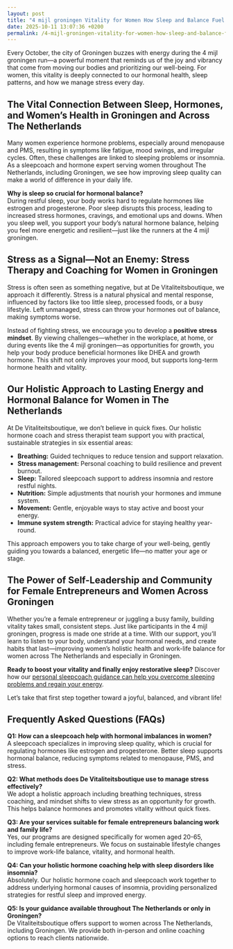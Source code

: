 ```yaml
---
layout: post
title: "4 mijl groningen Vitality for Women How Sleep and Balance Fuel Your Hormones"
date: 2025-10-11 13:07:36 +0200
permalink: /4-mijl-groningen-vitality-for-women-how-sleep-and-balance-fuel-your-hormones/
---
```

Every October, the city of Groningen buzzes with energy during the 4 mijl groningen run—a powerful moment that reminds us of the joy and vibrancy that come from moving our bodies and prioritizing our well-being. For women, this vitality is deeply connected to our hormonal health, sleep patterns, and how we manage stress every day.

## The Vital Connection Between Sleep, Hormones, and Women’s Health in Groningen and Across The Netherlands

Many women experience hormone problems, especially around menopause and PMS, resulting in symptoms like fatigue, mood swings, and irregular cycles. Often, these challenges are linked to sleeping problems or insomnia. As a sleepcoach and hormone expert serving women throughout The Netherlands, including Groningen, we see how improving sleep quality can make a world of difference in your daily life.

**Why is sleep so crucial for hormonal balance?**  
During restful sleep, your body works hard to regulate hormones like estrogen and progesterone. Poor sleep disrupts this process, leading to increased stress hormones, cravings, and emotional ups and downs. When you sleep well, you support your body’s natural hormone balance, helping you feel more energetic and resilient—just like the runners at the 4 mijl groningen.

## Stress as a Signal—Not an Enemy: Stress Therapy and Coaching for Women in Groningen

Stress is often seen as something negative, but at De Vitaliteitsboutique, we approach it differently. Stress is a natural physical and mental response, influenced by factors like too little sleep, processed foods, or a busy lifestyle. Left unmanaged, stress can throw your hormones out of balance, making symptoms worse.

Instead of fighting stress, we encourage you to develop a **positive stress mindset**. By viewing challenges—whether in the workplace, at home, or during events like the 4 mijl groningen—as opportunities for growth, you help your body produce beneficial hormones like DHEA and growth hormone. This shift not only improves your mood, but supports long-term hormone health and vitality.

## Our Holistic Approach to Lasting Energy and Hormonal Balance for Women in The Netherlands

At De Vitaliteitsboutique, we don’t believe in quick fixes. Our holistic hormone coach and stress therapist team support you with practical, sustainable strategies in six essential areas:

- **Breathing:** Guided techniques to reduce tension and support relaxation.
- **Stress management:** Personal coaching to build resilience and prevent burnout.
- **Sleep:** Tailored sleepcoach support to address insomnia and restore restful nights.
- **Nutrition:** Simple adjustments that nourish your hormones and immune system.
- **Movement:** Gentle, enjoyable ways to stay active and boost your energy.
- **Immune system strength:** Practical advice for staying healthy year-round.

This approach empowers you to take charge of your well-being, gently guiding you towards a balanced, energetic life—no matter your age or stage.

## The Power of Self-Leadership and Community for Female Entrepreneurs and Women Across Groningen

Whether you’re a female entrepreneur or juggling a busy family, building vitality takes small, consistent steps. Just like participants in the 4 mijl groningen, progress is made one stride at a time. With our support, you’ll learn to listen to your body, understand your hormonal needs, and create habits that last—improving women’s holistic health and work-life balance for women across The Netherlands and especially in Groningen.

**Ready to boost your vitality and finally enjoy restorative sleep?** Discover how our [personal sleepcoach guidance can help you overcome sleeping problems and regain your energy](https://devitaliteitsboutique.nl/slaapproblemen-1-op-1-begeleiding/).

Let’s take that first step together toward a joyful, balanced, and vibrant life!

## Frequently Asked Questions (FAQs)

**Q1: How can a sleepcoach help with hormonal imbalances in women?**  
A sleepcoach specializes in improving sleep quality, which is crucial for regulating hormones like estrogen and progesterone. Better sleep supports hormonal balance, reducing symptoms related to menopause, PMS, and stress.

**Q2: What methods does De Vitaliteitsboutique use to manage stress effectively?**  
We adopt a holistic approach including breathing techniques, stress coaching, and mindset shifts to view stress as an opportunity for growth. This helps balance hormones and promotes vitality without quick fixes.

**Q3: Are your services suitable for female entrepreneurs balancing work and family life?**  
Yes, our programs are designed specifically for women aged 20-65, including female entrepreneurs. We focus on sustainable lifestyle changes to improve work-life balance, vitality, and hormonal health.

**Q4: Can your holistic hormone coaching help with sleep disorders like insomnia?**  
Absolutely. Our holistic hormone coach and sleepcoach work together to address underlying hormonal causes of insomnia, providing personalized strategies for restful sleep and improved energy.

**Q5: Is your guidance available throughout The Netherlands or only in Groningen?**  
De Vitaliteitsboutique offers support to women across The Netherlands, including Groningen. We provide both in-person and online coaching options to reach clients nationwide.

<script type="application/ld+json">
{
  "@context": "https://schema.org",
  "@type": "BlogPosting",
  "headline": "4 mijl groningen Vitality for Women How Sleep and Balance Fuel Your Hormones",
  "description": "Explore how sleep, hormonal balance, and stress management empower women's vitality, featuring insights from De Vitaliteitsboutique in Groningen and The Netherlands.",
  "author": {
    "@type": "Person",
    "name": "De Vitaliteitsboutique",
    "description": "At De Vitaliteitsboutique, we empower women to enhance their vitality through personalized, practical guidance in six key areas: breathing, stress management, sleep, nutrition, movement, and immune system strength."
  },
  "publisher": {
    "@type": "Person",
    "name": "De Vitaliteitsboutique"
  },
  "datePublished": "2024-04-27",
  "mainEntityOfPage": {
    "@type": "WebPage",
    "@id": "https://devitaliteitsboutique.nl/blog/4-mijl-groningen-vitality-women-sleep-balance-hormones"
  },
  "keywords": "Sleepcoach, Sleeptherapist, Hormone therapist, Hormone expert, Stress therapist, stress coach, breathing therapist, Holistic hormone coach, Vitality, Sleeping problems, Hormone problems, Menopause, PMS, Hormone balance, Sleep and hormones, Holistic therapist, insomnia, Women's holistic health, Burnout prevention for women, Work-life balance for women, Groningen, The Netherlands",
  "articleBody": "Every October, the city of Groningen buzzes with energy during the 4 mijl groningen run—a powerful moment that reminds us of the joy and vibrancy that come from moving our bodies and prioritizing our well-being. For women, this vitality is deeply connected to our hormonal health, sleep patterns, and how we manage stress every day. Many women experience hormone problems, especially around menopause and PMS, resulting in symptoms like fatigue, mood swings, and irregular cycles. Often, these challenges are linked to sleeping problems or insomnia. As a sleepcoach and hormone expert serving women throughout The Netherlands, including Groningen, we see how improving sleep quality can make a world of difference in your daily life. During restful sleep, your body works hard to regulate hormones like estrogen and progesterone. Poor sleep disrupts this process, leading to increased stress hormones, cravings, and emotional ups and downs. When you sleep well, you support your body’s natural hormone balance, helping you feel more energetic and resilient—just like the runners at the 4 mijl groningen. Stress is often seen as something negative, but at De Vitaliteitsboutique, we approach it differently. Stress is a natural physical and mental response, influenced by factors like too little sleep, processed foods, or a busy lifestyle. Left unmanaged, stress can throw your hormones out of balance, making symptoms worse. Instead of fighting stress, we encourage you to develop a positive stress mindset. By viewing challenges—whether in the workplace, at home, or during events like the 4 mijl groningen—as opportunities for growth, you help your body produce beneficial hormones like DHEA and growth hormone. This shift not only improves your mood, but supports long-term hormone health and vitality. At De Vitaliteitsboutique, we don’t believe in quick fixes. Our holistic hormone coach and stress therapist team support you with practical, sustainable strategies in six essential areas: Breathing, Stress management, Sleep, Nutrition, Movement, Immune system strength. This approach empowers you to take charge of your well-being, gently guiding you towards a balanced, energetic life—no matter your age or stage. Whether you’re a female entrepreneur or juggling a busy family, building vitality takes small, consistent steps. Just like participants in the 4 mijl groningen, progress is made one stride at a time. With our support, you’ll learn to listen to your body, understand your hormonal needs, and create habits that last—improving women’s holistic health and work-life balance for women across The Netherlands and especially in Groningen. Ready to boost your vitality and finally enjoy restorative sleep? Discover how our personal sleepcoach guidance can help you overcome sleeping problems and regain your energy."
}
</script>

<script type="application/ld+json">
{
  "@context": "https://schema.org",
  "@type": "FAQPage",
  "mainEntity": [
    {
      "@type": "Question",
      "name": "How can a sleepcoach help with hormonal imbalances in women?",
      "acceptedAnswer": {
        "@type": "Answer",
        "text": "A sleepcoach specializes in improving sleep quality, which is crucial for regulating hormones like estrogen and progesterone. Better sleep supports hormonal balance, reducing symptoms related to menopause, PMS, and stress."
      }
    },
    {
      "@type": "Question",
      "name": "What methods does De Vitaliteitsboutique use to manage stress effectively?",
      "acceptedAnswer": {
        "@type": "Answer",
        "text": "We adopt a holistic approach including breathing techniques, stress coaching, and mindset shifts to view stress as an opportunity for growth. This helps balance hormones and promotes vitality without quick fixes."
      }
    },
    {
      "@type": "Question",
      "name": "Are your services suitable for female entrepreneurs balancing work and family life?",
      "acceptedAnswer": {
        "@type": "Answer",
        "text": "Yes, our programs are designed specifically for women aged 20-65, including female entrepreneurs. We focus on sustainable lifestyle changes to improve work-life balance, vitality, and hormonal health."
      }
    },
    {
      "@type": "Question",
      "name": "Can your holistic hormone coaching help with sleep disorders like insomnia?",
      "acceptedAnswer": {
        "@type": "Answer",
        "text": "Absolutely. Our holistic hormone coach and sleepcoach work together to address underlying hormonal causes of insomnia, providing personalized strategies for restful sleep and improved energy."
      }
    },
    {
      "@type": "Question",
      "name": "Is your guidance available throughout The Netherlands or only in Groningen?",
      "acceptedAnswer": {
        "@type": "Answer",
        "text": "De Vitaliteitsboutique offers support to women across The Netherlands, including Groningen. We provide both in-person and online coaching options to reach clients nationwide."
      }
    }
  ]
}
</script>